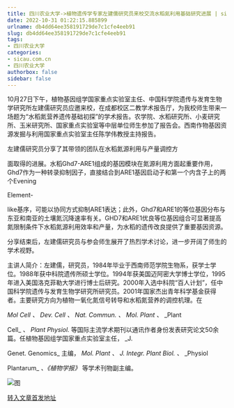 ```yaml
---
title: 四川农业大学->植物遗传学专家左建儒研究员来校交流水稻氮利用基础研究进展 | sicau.com.cn
date: 2022-10-31 01:22:15.885899
urlname: db4dd64ee358191729de7c1cfe4eeb91
slug: db4dd64ee358191729de7c1cfe4eeb91
tags: 
- 四川农业大学
categories:
- sicau.com.cn
- 四川农业大学
authorbox: false
sidebar: false
---
```

10月27日下午，植物基因组学国家重点实验室主任、中国科学院遗传与发育生物学研究所左建儒研究员应邀来校，在成都校区二教学术报告厅，为我校师生带来一场题为“水稻氮营养遗传基础初探”的学术报告。农学院、水稻研究所、小麦研究所、玉米研究所、国家重点实验室等中层单位师生参加了报告会。西南作物基因资源发掘与利用国家重点实验室主任陈学伟教授主持报告。

左建儒研究员分享了其带领的团队在水稻氮源利用与产量调控方
<!--more-->
面取得的进展。水稻Ghd7-ARE1组成的基因模块在氮源利用方面起重要作用，Ghd7作为一种转录抑制因子，直接结合到ARE1基因启动子和第一个内含子上的两个Evening

Element-

like基序，可能以协同方式抑制ARE1表达；此外，Ghd7和ARE1的等位基因分布与东亚和南亚的土壤氮沉降速率有关。GHD7和ARE1优良等位基因组合可显著提高氮限制条件下水稻氮源利用效率和产量，为水稻的遗传改良提供了重要基因资源。

分享结束后，左建儒研究员与参会师生展开了热烈学术讨论，进一步开阔了师生的学术视野。

主讲人简介：左建儒，研究员，1984年毕业于西南师范学院生物系，获学士学位。1988年获中科院遗传所硕士学位。1994年获美国迈阿密大学博士学位，1995年进入美国洛克菲勒大学进行博士后研究。2000年入选中科院“百人计划”，任中国科学院遗传与发育生物学研究所研究员。2001年国家杰出青年科学基金获得者。主要研究方向为植物一氧化氮信号转导和水稻氮营养的调控机理。在

_Mol Cell_ _、_ _Dev. Cell_ _、_ _Nat. Commun._ _、_ _Mol. Plant_ _、_ _Plant

Cell_ _、_ _Plant Physiol._ 等国际主流学术期刊以通讯作者身份发表研究论文50余篇。任植物基因组学国家重点实验室主任， _J.

Genet. Genomics_ 主编， _Mol. Plant_ _、_ _J. Integr. Plant Biol._ _、_ _Physiol

Plantarum_ _、《植物学报》_ 等学术刊物副主编。

![图](https://news.sicau.edu.cn/__local/F/0C/B8/C44E9E20639EA33F00882E7FEF1_65582762_2C290.jpg)

[转入文章首发地址](https://news.sicau.edu.cn/info/1078/70027.htm)